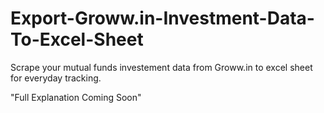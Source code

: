 # Export-Groww.in-Investment-Data-To-Excel-Sheet
Scrape your mutual funds investement data from Groww.in to excel sheet for everyday tracking.

"Full Explanation Coming Soon"
 
